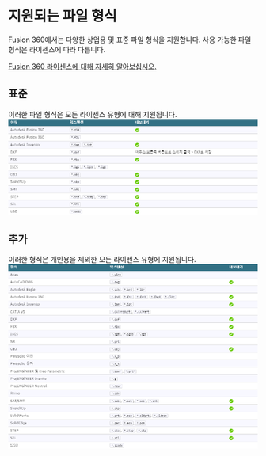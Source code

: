 # 지원되는 파일 형식
Fusion 360에서는 다양한 상업용 및 표준 파일 형식을 지원합니다. 사용 가능한 파일 형식은 라이센스에 따라 다릅니다.

[Fusion 360 라이센스에 대해 자세히 알아보십시오.](https://www.autodesk.com/products/fusion-360/pricing)

## 표준
이러한 파일 형식은 모든 라이센스 유형에 대해 지원됩니다.
![img](../../asset/images/supported_file_formats_1.png)
## 추가
이러한 형식은 개인용을 제외한 모든 라이센스 유형에 지원됩니다.
![img](../../asset/images/supported_file_formats_2.png)
